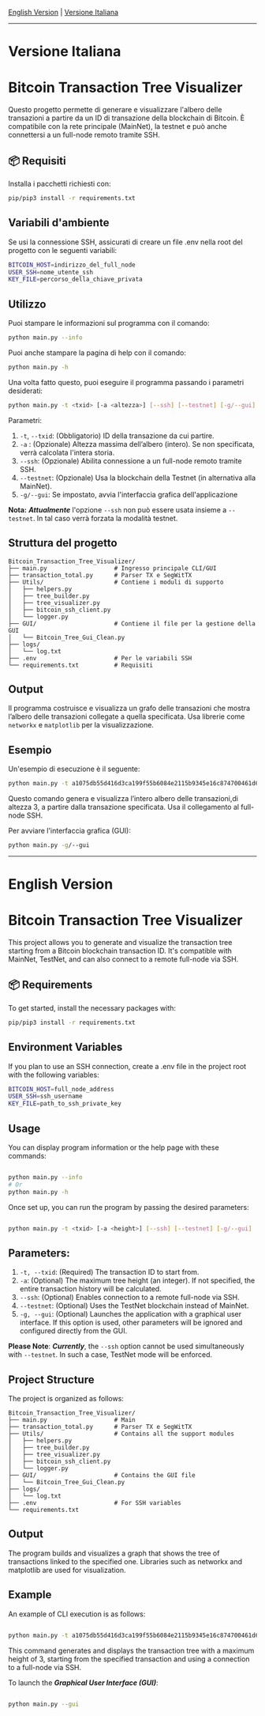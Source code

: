 [English Version](#english-version) | [Versione Italiana](#versione-italiana)

---

# Versione Italiana

# Bitcoin Transaction Tree Visualizer

Questo progetto permette di generare e visualizzare l'albero delle transazioni a partire da un ID di transazione della blockchain di Bitcoin. È compatibile con la rete principale (MainNet), la testnet e può anche connettersi a un full-node remoto tramite SSH.

## 📦 Requisiti

Installa i pacchetti richiesti con:

```bash
pip/pip3 install -r requirements.txt
```

## Variabili d'ambiente
Se usi la connessione SSH, assicurati di creare un file .env nella root del progetto con le seguenti variabili:

```bash
BITCOIN_HOST=indirizzo_del_full_node
USER_SSH=nome_utente_ssh
KEY_FILE=percorso_della_chiave_privata
```

## Utilizzo

Puoi stampare le informazioni sul programma con il comando:
```bash
python main.py --info
```
Puoi anche stampare la pagina di help con il comando:
```bash
python main.py -h
```
Una volta fatto questo, puoi eseguire il programma passando i parametri desiderati:

```bash
python main.py -t <txid> [-a <altezza>] [--ssh] [--testnet] [-g/--gui]
```

Parametri:
1. `-t`, `--txid`: (Obbligatorio) ID della transazione da cui partire.
2. `-a` : (Opzionale) Altezza massima dell’albero (intero). Se non specificata, verrà calcolata l'intera storia.
3. `--ssh`: (Opzionale) Abilita connessione a un full-node remoto tramite SSH.
4. `--testnet`: (Opzionale) Usa la blockchain della Testnet (in alternativa alla MainNet).
5. `-g/--gui`: Se impostato, avvia l'interfaccia grafica dell'applicazione

**Nota:**
***Attualmente*** l'opzione `--ssh` non può essere usata insieme a ``--testnet``. In tal caso verrà forzata la modalità testnet.

## Struttura del progetto

<!-- - **main.py**: punto di ingresso del programma. Gestisce il parsing degli argomenti, la connessione alla rete, la costruzione e visualizzazione dell’albero.
- **transaction_total.py**: definisce le classi TX e SegWitTx per il parsing delle transazioni Bitcoin
- **Utils/**: contiene i moduli di supporto:
    - **helpers.py**: funzioni comuni come get_tx, get_tx_ssh, color_print, ecc..  
    - **tree_builder.py**: costruzione dell’albero delle transazioni 
    - **tree_visualizer.py**: visualizzazione del grafo delle transazioni con NetworkX e MatplotLib.   
    - **bitcoin_ssh_client.py**: gestisce la connessione a un full-node tramite SSH tramite Paramiko
    - **logger.py**: crea e gestisce il file di log
- **GUI/**: Contiene tutti i file relativi alla GUI
- **logs/**: Contiene il file di log -->

```
Bitcoin_Transaction_Tree_Visualizer/
├── main.py                   # Ingresso principale CLI/GUI
├── transaction_total.py      # Parser TX e SegWitTX
├── Utils/                    # Contiene i moduli di supporto
│   ├── helpers.py
│   ├── tree_builder.py
│   ├── tree_visualizer.py
│   ├── bitcoin_ssh_client.py
│   └── logger.py
├── GUI/                      # Contiene il file per la gestione della GUI
│   └── Bitcoin_Tree_Gui_Clean.py
├── logs/
│   └── log.txt
├── .env                      # Per le variabili SSH
└── requirements.txt          # Requisiti
```

## Output

Il programma costruisce e visualizza un grafo delle transazioni che mostra l’albero delle transazioni collegate a quella specificata. Usa librerie come `networkx` e `matplotlib` per la visualizzazione.

## Esempio

Un'esempio di esecuzione è il seguente: 
```bash
python main.py -t a1075db55d416d3ca199f55b6084e2115b9345e16c874700461d613b3f5f5aaf -a 3 --ssh
```


Questo comando genera e visualizza l’intero albero delle transazioni,di altezza 3, a partire dalla transazione specificata. Usa il collegamento al full-node SSH.

Per avviare l'interfaccia grafica (GUI):
```bash
python main.py -g/--gui
```
---

# English Version
# Bitcoin Transaction Tree Visualizer

This project allows you to generate and visualize the transaction tree starting from a Bitcoin blockchain transaction ID. It's compatible with MainNet, TestNet, and can also connect to a remote full-node via SSH.

## 📦 Requirements

To get started, install the necessary packages with:
```bash
pip/pip3 install -r requirements.txt
```
## Environment Variables

If you plan to use an SSH connection, create a .env file in the project root with the following variables:
```bash
BITCOIN_HOST=full_node_address
USER_SSH=ssh_username
KEY_FILE=path_to_ssh_private_key
```
## Usage

You can display program information or the help page with these commands:
```Bash

python main.py --info
# Or
python main.py -h
```

Once set up, you can run the program by passing the desired parameters:
```Bash

python main.py -t <txid> [-a <height>] [--ssh] [--testnet] [-g/--gui]
```
## Parameters:

1. `-t, --txid`: (Required) The transaction ID to start from.
2. `-a`: (Optional) The maximum tree height (an integer). If not specified, the entire transaction history will be calculated.
3. `--ssh`: (Optional) Enables connection to a remote full-node via SSH.
4. `--testnet`: (Optional) Uses the TestNet blockchain instead of MainNet.
5. `-g, --gui`: (Optional) Launches the application with a graphical user interface. If this option is used, other parameters will be ignored and configured directly from the GUI.

**Please Note**:
***Currently***, the `--ssh` option cannot be used simultaneously with `--testnet`. In such a case, TestNet mode will be enforced.
## Project Structure

The project is organized as follows:

<!-- - **main.py**: The main entry point of the program. It handles argument parsing, network connection, tree building, and visualization.
- **transaction_total.py**: Defines the TX and SegWitTx classes for parsing Bitcoin transactions.
- **Utils/**: Contains supporting modules:
    - **helpers.py**: Common functions like get_tx, get_tx_ssh, color_print, etc.
    - **tree_builder.py**: Handles the building of the transaction tree.
    - **tree_visualizer.py**: Manages the visualization of the transaction graph using NetworkX and Matplotlib.
    - **bitcoin_ssh_client.py**: Manages the connection to a full-node via SSH.
    - **logger.py**: creates and manages the log file
- **GUI/**: Contains all files related to the graphical interface.
- **logs/**: Contains the log file -->

```
Bitcoin_Transaction_Tree_Visualizer/
├── main.py                   # Main 
├── transaction_total.py      # Parser TX e SegWitTX
├── Utils/                    # Contains all the support modules
│   ├── helpers.py
│   ├── tree_builder.py
│   ├── tree_visualizer.py
│   ├── bitcoin_ssh_client.py
│   └── logger.py
├── GUI/                      # Contains the GUI file
│   └── Bitcoin_Tree_Gui_Clean.py
├── logs/
│   └── log.txt
├── .env                      # For SSH variables
└── requirements.txt         
```

## Output

The program builds and visualizes a graph that shows the tree of transactions linked to the specified one. Libraries such as networkx and matplotlib are used for visualization.
## Example

An example of CLI execution is as follows:
```Bash

python main.py -t a1075db55d416d3ca199f55b6084e2115b9345e16c874700461d613b3f5f5aaf -a 3 --ssh
```
This command generates and displays the transaction tree with a maximum height of 3, starting from the specified transaction and using a connection to a full-node via SSH.

To launch the ***Graphical User Interface (GUI)***:
```Bash

python main.py --gui
```
